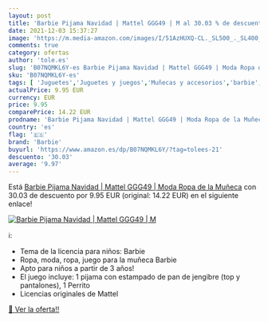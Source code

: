 ```yaml
---
layout: post
title: 'Barbie Pijama Navidad | Mattel GGG49 | M al 30.03 % de descuento'
date: 2021-12-03 15:37:27
image: 'https://m.media-amazon.com/images/I/51AzHUXQ-CL._SL500_._SL400_.jpg'
comments: true
category: ofertas
author: 'tole.es'
slug: 'B07NQMKL6Y-es Barbie Pijama Navidad | Mattel GGG49 | Moda Ropa de la Muñeca'
sku: 'B07NQMKL6Y-es'
tags: [ 'Juguetes','Juguetes y juegos','Muñecas y accesorios','barbie','mattel', ]
actualPrice: 9.95 EUR
currency: EUR
price: 9.95
comparePrice: 14.22 EUR
prodname: 'Barbie Pijama Navidad | Mattel GGG49 | Moda Ropa de la Muñeca'
country: 'es'
flag: '🇪🇸'
brand: 'Barbie'
buyurl: 'https://www.amazon.es/dp/B07NQMKL6Y/?tag=tolees-21'
descuento: '30.03'
average: '9.97'
---
```


Está [Barbie Pijama Navidad | Mattel GGG49 | Moda Ropa de la Muñeca](https://www.amazon.es/dp/B07NQMKL6Y/?tag=tolees-21) con 30.03 de descuento por 9.95 EUR (original: 14.22 EUR) en el siguiente enlace!

[![Barbie Pijama Navidad | Mattel GGG49 | M](https://m.media-amazon.com/images/I/51AzHUXQ-CL._SL500_._SL400_.jpg)](https://www.amazon.es/dp/B07NQMKL6Y/?tag=tolees-21)

ℹ️:

- Tema de la licencia para niños: Barbie
- Ropa, moda, ropa, juego para la muñeca Barbie
- Apto para niños a partir de 3 años!
- El juego incluye: 1 pijama con estampado de pan de jengibre (top y pantalones), 1 Perrito
- Licencias originales de Mattel

[🛒 Ver la oferta!!](https://www.amazon.es/dp/B07NQMKL6Y/?tag=tolees-21)

